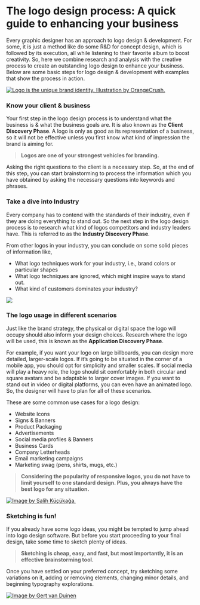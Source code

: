 # The logo design process: A quick guide to enhancing your business

Every graphic designer has an approach to logo design & development. For some, it is just a method like do some R&D for concept design, which is followed by its execution, all while listening to their favorite album to boost creativity. So, here we combine research and analysis with the creative process to create an outstanding logo design to enhance your business. Below are some basic steps for logo design & development with examples that show the process in action.

[![Logo is the unique brand identity. Illustration by OrangeCrush.](https://99designs-blog.imgix.net/blog/wp-content/uploads/2019/08/Logo_Design_Process_jpg_4EOOtXuw-1.jpg?auto=format&q=60&fit=max&w=930 "Logo is the unique brand identity. Illustration by OrangeCrush.")](https://99designs.com/profiles/1193222 "Logo is the unique brand identity. Illustration by OrangeCrush.")

### Know your client & business
Your first step in the logo design process is to understand what the business is & what the business goals are. It is also known as the **Client Discovery Phase**. A logo is only as good as its representation of a business, so it will not be effective unless you first know what kind of impression the brand is aiming for.

> **Logos are one of your strongest vehicles for branding.**

Asking the right questions to the client is a necessary step. So, at the end of this step, you can start brainstorming to process the information which you have obtained by asking the necessary questions into keywords and phrases.

### Take a dive into Industry
Every company has to contend with the standards of their industry, even if they are doing everything to stand out. So the next step in the logo design process is to research what kind of logos competitors and industry leaders have. This is referred to as the **Industry Discovery Phase**.

From other logos in your industry, you can conclude on some solid pieces of information like,
- What logo techniques work for your industry, i.e., brand colors or particular shapes
- What logo techniques are ignored, which might inspire ways to stand out.
- What kind of customers dominates your industry?

![](https://99designs-blog.imgix.net/blog/wp-content/uploads/2019/08/Screen-Shot-2019-07-25-at-5.03.34-PM-e1564682675835.png?auto=format&q=60&fit=max&w=930)

### The logo usage in different scenarios
Just like the brand strategy, the physical or digital space the logo will occupy should also inform your design choices. Research where the logo will be used, this is known as the **Application Discovery Phase**.

For example, if you want your logo on large billboards, you can design more detailed, larger-scale logos. If it’s going to be situated in the corner of a mobile app, you should opt for simplicity and smaller scales. If social media will play a heavy role, the logo should sit comfortably in both circular and square avatars and be adaptable to larger cover images. If you want to stand out in video or digital platforms, you can even have an animated logo. So, the designer will have to plan for all of these scenarios.

These are some common use cases for a logo design:
- Website Icons
- Signs & Banners
- Product Packaging
- Advertisements
- Social media profiles & Banners
- Business Cards
- Company Letterheads
- Email marketing campaigns
- Marketing swag (pens, shirts, mugs, etc.)

> **Considering the popularity of responsive logos, you do not have to limit yourself to one standard design. Plus, you always have the best logo for any situation.**

[![Image by Salih Küçükağa.](https://cdn.dribbble.com/users/58267/screenshots/6720627/hemson-pt4.jpg "Image by Salih Küçükağa.")](https://dribbble.com/salihkucukaga "Image by Salih Küçükağa.")

### Sketching is fun!
If you already have some logo ideas, you might be tempted to jump ahead into logo design software. But before you start proceeding to your final design, take some time to sketch plenty of ideas.

> **Sketching is cheap, easy, and fast, but most importantly, it is an effective brainstorming tool.**

Once you have settled on your preferred concept, try sketching some variations on it, adding or removing elements, changing minor details, and beginning typography explorations.

[![Image by Gert van Duinen](https://cdn.dribbble.com/users/13604/screenshots/14239761/media/f6ed1997373c24ffc9df00cb9dd24697.jpg "Image by Gert van Duinen")](https://dribbble.com/cresk "Image by Gert van Duinen")
